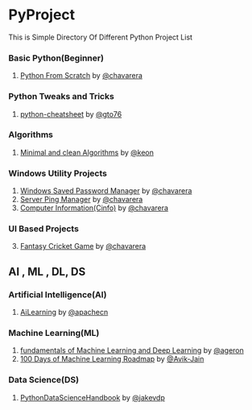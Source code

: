 # PyProject
This is Simple Directory Of Different Python Project List

### Basic Python(Beginner)
1) [Python From Scratch](https://github.com/chavarera/PythonScript) by [@chavarera](https://github.com/chavarera)
### Python Tweaks and Tricks
1) [python-cheatsheet](https://github.com/gto76/python-cheatsheet) by [@gto76](https://github.com/gto76)



### Algorithms
1) [Minimal and clean Algorithms](https://github.com/keon/algorithms) by [@keon](https://github.com/keon/)

### Windows Utility Projects
1) [Windows Saved Password Manager](https://github.com/chavarera/WSPManager) by [@chavarera](https://github.com/chavarera)
2) [Server Ping Manager](https://github.com/chavarera/ServerPingManager) by [@chavarera](https://github.com/chavarera)
3) [Computer Information(Cinfo)](https://github.com/chavarera/Cinfo) by [@chavarera](https://github.com/chavarera)


### UI Based Projects
3) [Fantasy Cricket Game](https://github.com/chavarera/Fantasy-Cricket-Game) by [@chavarera](https://github.com/chavarera)


## AI , ML , DL, DS
### Artificial Intelligence(AI)
1) [AiLearning](https://github.com/apachecn/AiLearning) by [@apachecn](https://github.com/apachecn/)

### Machine Learning(ML)
1) [fundamentals of Machine Learning and Deep Learning](https://github.com/ageron/handson-ml) by [@ageron](https://github.com/ageron)
2) [100 Days of Machine Learning Roadmap](https://github.com/Avik-Jain/100-Days-Of-ML-Code) by [@Avik-Jain](https://github.com/Avik-Jain)

### Data Science(DS)
1) [PythonDataScienceHandbook](https://github.com/jakevdp/PythonDataScienceHandbook) by [@jakevdp](https://github.com/jakevdp/)
